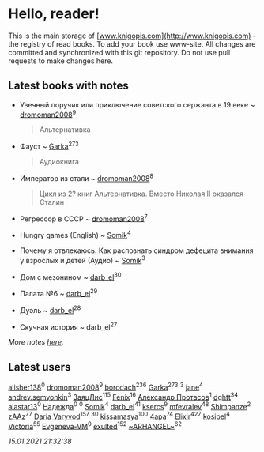# Hello, reader!
This is the main storage of [www.knigopis.com](http://www.knigopis.com) - the registry of read books.
To add your book use www-site. All changes are committed and synchronized with this git repository.
Do not use pull requests to make changes here.


## Latest books with notes
* Увечный поручик или приключение советского сержанта в 19 веке ~ [dromoman2008](users/444/44461886-yandex)<sup>9</sup>
    > Альтернативка

* Фауст ~ [Garka](users/115/115753719718250012620-google)<sup>273</sup>
    > Аудиокнига

* Император из стали ~ [dromoman2008](users/444/44461886-yandex)<sup>8</sup>
    > Цикл из 2? книг
    > Альтернативка. Вместо Николая II  оказался Сталин

* Регрессор в СССР ~ [dromoman2008](users/444/44461886-yandex)<sup>7</sup>

* Hungry games (English) ~ [Somik](users/100/100006761945842-facebook)<sup>4</sup>

* Почему я отвлекаюсь. Как распознать синдром дефецита внимания у взрослых и детей (Аудио) ~ [Somik](users/100/100006761945842-facebook)<sup>3</sup>

* Дом с мезонином ~ [darb_el](users/184/184135339-vkontakte)<sup>30</sup>

* Палата №6 ~ [darb_el](users/184/184135339-vkontakte)<sup>29</sup>

* Дуэль ~ [darb_el](users/184/184135339-vkontakte)<sup>28</sup>

* Скучная история ~ [darb_el](users/184/184135339-vkontakte)<sup>27</sup>


_More notes [here](latest_books_with_notes.md)._


## Latest users
[alisher138](users/186/186717452-vkontakte)<sup>0</sup> 
[dromoman2008](users/444/44461886-yandex)<sup>9</sup> 
[borodach](users/157/15706320-vkontakte)<sup>236</sup> 
[Garka](users/115/115753719718250012620-google)<sup>273</sup> 
[](users/105/105111610427730505830-google)<sup>3</sup> 
[jane](users/113/113479058458145129271-google)<sup>4</sup> 
[andrey.semyonkin](users/131/1317010534-yandex)<sup>3</sup> 
[ЗаяцЛис](users/112/112388384595246311466-google)<sup>115</sup> 
[Fenix](users/111/111367585493471720963-google)<sup>16</sup> 
[Александр Протасов](users/747/7476864-vkontakte)<sup>1</sup> 
[dghtt](users/233/233860015-vkontakte)<sup>34</sup> 
[alastar13](users/139/139267376-vkontakte)<sup>0</sup> 
[Надежда](users/459/45982434-vkontakte)<sup>0</sup> 
[](users/387/387727576-vkontakte)<sup>0</sup> 
[Somik](users/100/100006761945842-facebook)<sup>4</sup> 
[darb_el](users/184/184135339-vkontakte)<sup>41</sup> 
[ksercs](users/113/113010305809091482859-google)<sup>9</sup> 
[mfevralev](users/140/140966150-vkontakte)<sup>48</sup> 
[Shimpanze](users/108/108324375224819470216-google)<sup>2</sup> 
[zAAz](users/202/202248233-vkontakte)<sup>77</sup> 
[Daria Varyvod](users/829/829893410524253-facebook)<sup>157</sup> 
[](users/153/1537586159620888-facebook)<sup>30</sup> 
[kissamasya](users/684/68439978-vkontakte)<sup>100</sup> 
[4apa](users/117/117392596378069249667-google)<sup>74</sup> 
[Elixir](users/115/115826717712507836033-google)<sup>427</sup> 
[kosipel](users/111/111527709134336877181-googleplus)<sup>4</sup> 
[Victoria](users/113/113794223924688167852-google)<sup>55</sup> 
[Evgeneva-VM](users/328/328412972-yandex)<sup>0</sup> 
[exulted](users/100/100599204551896265722-google)<sup>152</sup> 
[~ARHANGEL~](users/642/64251996-vkontakte)<sup>62</sup> 


_15.01.2021 21:32:38_
